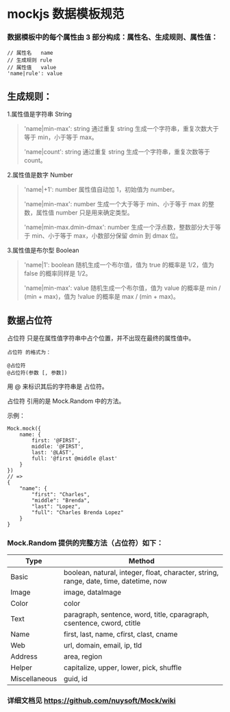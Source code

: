 # mockjs 数据模板规范

### 数据模板中的每个属性由 3 部分构成：属性名、生成规则、属性值：

```
// 属性名   name
// 生成规则 rule
// 属性值   value
'name|rule': value
```

## 生成规则：

1.属性值是字符串 String

> 'name|min-max': string
> 通过重复 string 生成一个字符串，重复次数大于等于 min，小于等于 max。
>
> 'name|count': string
> 通过重复 string 生成一个字符串，重复次数等于 count。

2.属性值是数字 Number

> 'name|+1': number
> 属性值自动加 1，初始值为 number。
>
> 'name|min-max': number
> 生成一个大于等于 min、小于等于 max 的整数，属性值 number 只是用来确定类型。
>
> 'name|min-max.dmin-dmax': number
> 生成一个浮点数，整数部分大于等于 min、小于等于 max，小数部分保留 dmin 到 dmax 位。

3.属性值是布尔型 Boolean

> 'name|1': boolean
> 随机生成一个布尔值，值为 true 的概率是 1/2，值为 false 的概率同样是 1/2。
>
> 'name|min-max': value
> 随机生成一个布尔值，值为 value 的概率是 min / (min + max)，值为 !value 的概率是 max / (min + max)。

## 数据占位符

占位符 只是在属性值字符串中占个位置，并不出现在最终的属性值中。

```
占位符 的格式为：

@占位符
@占位符(参数 [, 参数])
```

用 @ 来标识其后的字符串是 占位符。

占位符 引用的是 Mock.Random 中的方法。

示例：

```
Mock.mock({
    name: {
        first: '@FIRST',
        middle: '@FIRST',
        last: '@LAST',
        full: '@first @middle @last'
    }
})
// =>
{
    "name": {
        "first": "Charles",
        "middle": "Brenda",
        "last": "Lopez",
        "full": "Charles Brenda Lopez"
    }
}
```

### Mock.Random 提供的完整方法（占位符）如下：

| Type          | Method                                                                                |
| ------------- | ------------------------------------------------------------------------------------- |
| Basic         | boolean, natural, integer, float, character, string, range, date, time, datetime, now |
| Image         | image, dataImage                                                                      |
| Color         | color                                                                                 |
| Text          | paragraph, sentence, word, title, cparagraph, csentence, cword, ctitle                |
| Name          | first, last, name, cfirst, clast, cname                                               |
| Web           | url, domain, email, ip, tld                                                           |
| Address       | area, region                                                                          |
| Helper        | capitalize, upper, lower, pick, shuffle                                               |
| Miscellaneous | guid, id                                                                              |

### 详细文档见 https://github.com/nuysoft/Mock/wiki
